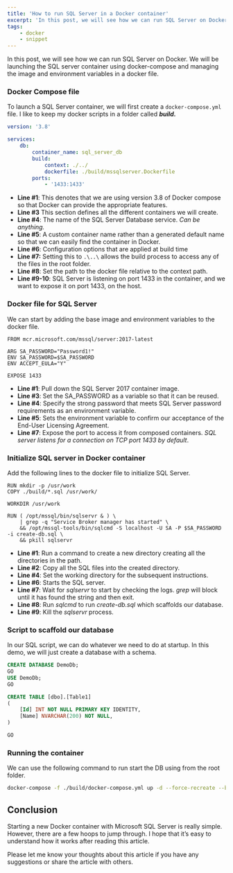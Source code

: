 ```yaml
---
title: 'How to run SQL Server in a Docker container'
excerpt: 'In this post, we will see how we can run SQL Server on Docker using docker-compose and managing the image and environment variables in a docker file'
tags:
    - docker
    - snippet
---
```


In this post, we will see how we can run SQL Server on Docker. We will be launching the SQL server container using docker-compose and managing the image and environment variables in a docker file.

### Docker Compose file

To launch a SQL Server container, we will first create a `docker-compose.yml` file. I like to keep my docker scripts in a folder called **_build._**

```yaml
version: '3.8'

services:
    db:
        container_name: sql_server_db
        build:
            context: ./../
            dockerfile: ./build/mssqlserver.Dockerfile
        ports:
            - '1433:1433'
```

-   **Line #1**: This denotes that we are using version 3.8 of Docker compose so that Docker can provide the appropriate features.
-   **Line #3** This section defines all the different containers we will create.
-   **Line #4**: The name of the SQL Server Database service. _Can be anything._
-   **Line #5**: A custom container name rather than a generated default name so that we can easily find the container in Docker.
-   **Line #6**: Configuration options that are applied at build time
-   **Line #7:** Setting this to `.\..\` allows the build process to access any of the files in the root folder.
-   **Line #8**: Set the path to the docker file relative to the context path.
-   **Line #9-10**: SQL Server is listening on port 1433 in the container, and we want to expose it on port 1433, on the host.

### Docker file for SQL Server

We can start by adding the base image and environment variables to the docker file.

```docker
FROM mcr.microsoft.com/mssql/server:2017-latest

ARG SA_PASSWORD="Password1!"
ENV SA_PASSWORD=$SA_PASSWORD
ENV ACCEPT_EULA="Y"

EXPOSE 1433
```

-   **Line #1**: Pull down the SQL Server 2017 container image.
-   **Line #3**: Set the SA_PASSWORD as a variable so that it can be reused.
-   **Line #4**: Specify the strong password that meets SQL Server password requirements as an environment variable.
-   **Line #5**: Sets the environment variable to confirm our acceptance of the End-User Licensing Agreement.
-   **Line #7**: Expose the port to access it from composed containers. _SQL server listens for a connection on TCP port 1433 by default_.

### Initialize SQL server in Docker container

Add the following lines to the docker file to initialize SQL Server.

```docker
RUN mkdir -p /usr/work
COPY ./build/*.sql /usr/work/

WORKDIR /usr/work

RUN ( /opt/mssql/bin/sqlservr & ) \
    | grep -q "Service Broker manager has started" \
    && /opt/mssql-tools/bin/sqlcmd -S localhost -U SA -P $SA_PASSWORD -i create-db.sql \
    && pkill sqlservr
```

-   **Line #1**: Run a command to create a new directory creating all the directories in the path.
-   **Line #2**: Copy all the SQL files into the created directory.
-   **Line #4**: Set the working directory for the subsequent instructions.
-   **Line #6**: Starts the SQL server.
-   **Line #7**: Wait for _sqlservr_ to start by checking the logs. _grep_ will block until it has found the string and then exit.
-   **Line #8**: Run _sqlcmd_ to run _create-db.sql_ which scaffolds our database.
-   **Line #9**: Kill the _sqlservr_ process.

### Script to scaffold our database

In our SQL script, we can do whatever we need to do at startup. In this demo, we will just create a database with a schema.

```sql
CREATE DATABASE DemoDb;
GO
USE DemoDb;
GO

CREATE TABLE [dbo].[Table1]
(
    [Id] INT NOT NULL PRIMARY KEY IDENTITY,
    [Name] NVARCHAR(200) NOT NULL,
)

GO
```

### Running the container

We can use the following command to run start the DB using from the root folder.

```bash
docker-compose -f ./build/docker-compose.yml up -d --force-recreate --build db
```

## Conclusion

Starting a new Docker container with Microsoft SQL Server is really simple. However, there are a few hoops to jump through. I hope that it’s easy to understand how it works after reading this article.

Please let me know your thoughts about this article if you have any suggestions or share the article with others.
